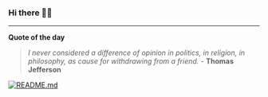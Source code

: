 ### Hi there 👋🏻


---

**Quote of the day**

> *I never considered a difference of opinion in politics, in religion, in philosophy, as cause for withdrawing from a friend.* - **Thomas Jefferson** 

[![README.md](https://github.com/marcolovazzano/marcolovazzano/actions/workflows/readme.yml/badge.svg?branch=main)](https://github.com/marcolovazzano/marcolovazzano/actions/workflows/readme.yml)

